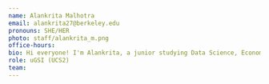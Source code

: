 ```yaml
---
name: Alankrita Malhotra
email: alankrita27@berkeley.edu
pronouns: SHE/HER
photo: staff/alankrita_m.png
office-hours: 
bio: Hi everyone! I'm Alankrita, a junior studying Data Science, Economics, and English! I love the sky, long conversations, and data 8 <3
role: uGSI (UCS2)
team: 
---
```

